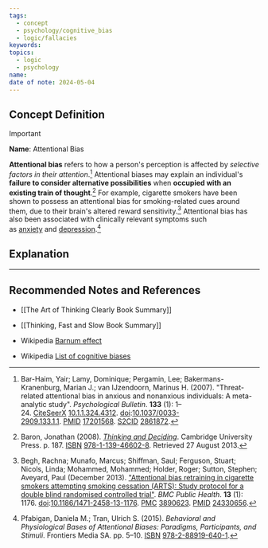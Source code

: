 ```yaml
---
tags:
  - concept
  - psychology/cognitive_bias
  - logic/fallacies
keywords: 
topics:
  - logic
  - psychology
name: 
date of note: 2024-05-04
---
```


## Concept Definition

>[!important]
>**Name**:  Attentional Bias
>
>**Attentional bias** refers to how a person's perception is affected by *selective factors in their attention*.[^1] Attentional biases may explain an individual's **failure to consider alternative possibilities** when **occupied with an existing train of thought**.[^2] For example, cigarette smokers have been shown to possess an attentional bias for smoking-related cues around them, due to their brain's altered reward sensitivity.[^3] Attentional bias has also been associated with clinically relevant symptoms such as [anxiety](https://en.wikipedia.org/wiki/Anxiety "Anxiety") and [depression](https://en.wikipedia.org/wiki/Depression_(mood) "Depression (mood)").[^4]



## Explanation





-----------
##  Recommended Notes and References

- [[The Art of Thinking Clearly Book Summary]]
- [[Thinking, Fast and Slow Book Summary]]

- Wikipedia [Barnum effect](https://en.wikipedia.org/wiki/Barnum_effect)
- Wikipedia [List of cognitive biases](https://en.wikipedia.org/wiki/List_of_cognitive_biases)

[^1]: Bar-Haim, Yair; Lamy, Dominique; Pergamin, Lee; Bakermans-Kranenburg, Marian J.; van IJzendoorn, Marinus H. (2007). "Threat-related attentional bias in anxious and nonanxious individuals: A meta-analytic study". _Psychological Bulletin_. **133** (1): 1–24. [CiteSeerX](https://en.wikipedia.org/wiki/CiteSeerX_(identifier) "CiteSeerX (identifier)") [10.1.1.324.4312](https://citeseerx.ist.psu.edu/viewdoc/summary?doi=10.1.1.324.4312). [doi](https://en.wikipedia.org/wiki/Doi_(identifier) "Doi (identifier)"):[10.1037/0033-2909.133.1.1](https://doi.org/10.1037%2F0033-2909.133.1.1). [PMID](https://en.wikipedia.org/wiki/PMID_(identifier) "PMID (identifier)") [17201568](https://pubmed.ncbi.nlm.nih.gov/17201568). [S2CID](https://en.wikipedia.org/wiki/S2CID_(identifier) "S2CID (identifier)") [2861872](https://api.semanticscholar.org/CorpusID:2861872).

[^2]: Baron, Jonathan (2008). [_Thinking and Deciding_](https://books.google.com/books?id=J0F11Q5H7doC&pg=PA187). Cambridge University Press. p. 187. [ISBN](https://en.wikipedia.org/wiki/ISBN_(identifier) "ISBN (identifier)") [978-1-139-46602-8](https://en.wikipedia.org/wiki/Special:BookSources/978-1-139-46602-8 "Special:BookSources/978-1-139-46602-8"). Retrieved 27 August 2013.

[^3]: Begh, Rachna; Munafo, Marcus; Shiffman, Saul; Ferguson, Stuart; Nicols, Linda; Mohammed, Mohammed; Holder, Roger; Sutton, Stephen; Aveyard, Paul (December 2013). ["Attentional bias retraining in cigarette smokers attempting smoking cessation (ARTS): Study protocol for a double blind randomised controlled trial"](https://www.ncbi.nlm.nih.gov/pmc/articles/PMC3890623). _BMC Public Health_. **13** (1): 1176. [doi](https://en.wikipedia.org/wiki/Doi_(identifier) "Doi (identifier)"):[10.1186/1471-2458-13-1176](https://doi.org/10.1186%2F1471-2458-13-1176). [PMC](https://en.wikipedia.org/wiki/PMC_(identifier) "PMC (identifier)") [3890623](https://www.ncbi.nlm.nih.gov/pmc/articles/PMC3890623). [PMID](https://en.wikipedia.org/wiki/PMID_(identifier) "PMID (identifier)") [24330656](https://pubmed.ncbi.nlm.nih.gov/24330656).

[^4]: Pfabigan, Daniela M.; Tran, Ulrich S. (2015). _Behavioral and Physiological Bases of Attentional Biases: Paradigms, Participants, and Stimuli_. Frontiers Media SA. pp. 5–10. [ISBN](https://en.wikipedia.org/wiki/ISBN_(identifier) "ISBN (identifier)") [978-2-88919-640-1](https://en.wikipedia.org/wiki/Special:BookSources/978-2-88919-640-1 "Special:BookSources/978-2-88919-640-1").